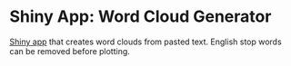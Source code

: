# Shiny App: Word Cloud Generator

[Shiny app](https://faebse.shinyapps.io/word_cloud/) that creates word clouds from pasted text. English stop words can be removed before plotting.
